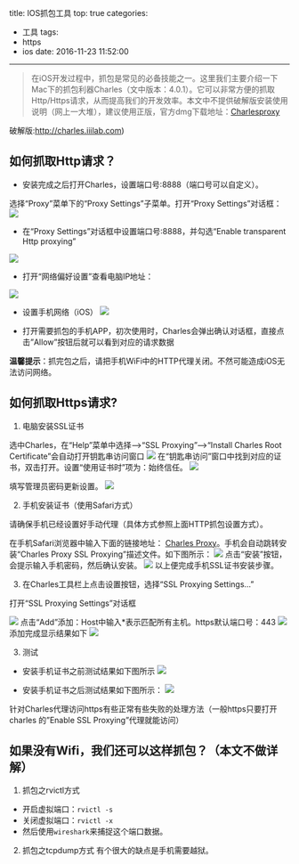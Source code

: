 title: IOS抓包工具
top: true
categories:
  - 工具
tags:
  - https
  - ios
date: 2016-11-23 11:52:00
---
>在iOS开发过程中，抓包是常见的必备技能之一。这里我们主要介绍一下Mac下的抓包利器Charles（文中版本：4.0.1）。它可以非常方便的抓取Http/Https请求，从而提高我们的开发效率。本文中不提供破解版安装使用说明（网上一大堆），建议使用正版，官方dmg下载地址：[Charlesproxy](https://www.chrelesproxy.com/download/)

<!-- more -->
破解版:http://charles.iiilab.com)

## 如何抓取Http请求？

- 安装完成之后打开Charles，设置端口号:8888（端口号可以自定义）。

选择“Proxy”菜单下的“Proxy Settings”子菜单。打开“Proxy Settings”对话框：
![](https://dn-imjun.qbox.me/chreles1.jpg)
- 在“Proxy Settings”对话框中设置端口号:8888，并勾选“Enable transparent Http proxying”

![](https://dn-imjun.qbox.me/chreles2.jpg)

- 打开“网络偏好设置”查看电脑IP地址：

![](https://dn-imjun.qbox.me/chreles3.jpg)

- 设置手机网络（iOS）
![](https://dn-imjun.qbox.me/chreles4.jpg)


- 打开需要抓包的手机APP，初次使用时，Charles会弹出确认对话框，直接点击”Allow”按钮后就可以看到对应的请求数据

__温馨提示__：抓完包之后，请把手机WiFi中的HTTP代理关闭。不然可能造成iOS无法访问网络。


## 如何抓取Https请求?

1. 电脑安装SSL证书

选中Charles，在“Help”菜单中选择—>“SSL Proxying”—>“Install Charles Root Certificate”会自动打开钥匙串访问窗口
![](https://dn-imjun.qbox.me/chreles5.jpg)
在“钥匙串访问”窗口中找到对应的证书，双击打开。设置“使用证书时”项为：始终信任。
![](https://dn-imjun.qbox.me/chreles6.jpg)

填写管理员密码更新设置。
![](https://dn-imjun.qbox.me/chreles7.jpg)

2. 手机安装证书（使用Safari方式）

请确保手机已经设置好手动代理（具体方式参照上面HTTP抓包设置方式）。

在手机Safari浏览器中输入下面的链接地址：
[Charles Proxy](http://charlesproxy.com/getssl)。手机会自动跳转安装“Charles Proxy SSL Proxying”描述文件。如下图所示：
![](https://dn-imjun.qbox.me/chreles8.jpg)
点击“安装”按钮，会提示输入手机密码，然后确认安装。
![](https://dn-imjun.qbox.me/chreles9.jpg)
以上便完成手机SSL证书安装步骤。

3. 在Charles工具栏上点击设置按钮，选择“SSL Proxying Settings…”

打开“SSL Proxying Settings”对话框

![](https://dn-imjun.qbox.me/chreles10.jpg)
点击“Add”添加：Host中输入*表示匹配所有主机。https默认端口号：443
![](https://dn-imjun.qbox.me/chreles11.jpg)
添加完成显示结果如下
![](https://dn-imjun.qbox.me/chreles12.jpg)


3. 测试

- 安装手机证书之前测试结果如下图所示
![](https://dn-imjun.qbox.me/chreles13.jpg)


- 安装手机证书之后测试结果如下图所示：
![](https://dn-imjun.qbox.me/chreles14.jpg)


针对Charles代理访问https有些正常有些失败的处理方法（一般https只要打开charles 的”Enable SSL Proxying”代理就能访问）

## 如果没有Wifi，我们还可以这样抓包？（本文不做详解）

1. 抓包之rvictl方式
- 开启虚拟端口：`rvictl -s`
- 关闭虚拟端口：`rvictl -x`
- 然后使用`wireshark`来捕捉这个端口数据。

2. 抓包之tcpdump方式
有个很大的缺点是手机需要越狱。
